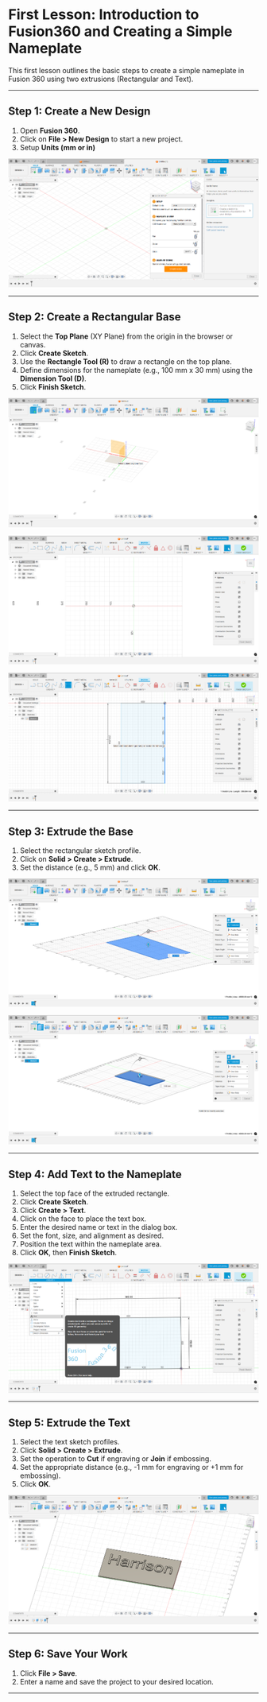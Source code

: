 # First Lesson: Introduction to Fusion360 and Creating a Simple Nameplate

This first lesson outlines the basic steps to create a simple nameplate in Fusion 360 using two extrusions (Rectangular and Text).

---

## Step 1: Create a New Design
1. Open **Fusion 360**.
2. Click on **File > New Design** to start a new project.
3. Setup **Units (mm or in)**
   
![Step 1](Fusion_Images/Screenshot-2025-08-01-111429.png)

---

## Step 2: Create a Rectangular Base
1. Select the **Top Plane** (XY Plane) from the origin in the browser or canvas.
2. Click **Create Sketch**.
3. Use the **Rectangle Tool (R)** to draw a rectangle on the top plane.
4. Define dimensions for the nameplate (e.g., 100 mm x 30 mm) using the **Dimension Tool (D)**.
5. Click **Finish Sketch**.

![Step 2](Fusion_Images/Screenshot-2025-08-01-111606.png)

![Step 2](Fusion_Images/Screenshot-2025-08-01-111617.png)

![Step 2](Fusion_Images/Screenshot-2025-08-01-111739.png)

---

## Step 3: Extrude the Base
1. Select the rectangular sketch profile.
2. Click on **Solid > Create > Extrude**.
3. Set the distance (e.g., 5 mm) and click **OK**.

![Step 3](Fusion_Images/Screenshot-2025-08-01-111806.png)

![Step 3](Fusion_Images/Screenshot-2025-08-01-111848.png)

---

## Step 4: Add Text to the Nameplate
1. Select the top face of the extruded rectangle.
2. Click **Create Sketch**.
3. Click **Create > Text**.
4. Click on the face to place the text box.
5. Enter the desired name or text in the dialog box.
6. Set the font, size, and alignment as desired.
7. Position the text within the nameplate area.
8. Click **OK**, then **Finish Sketch**.

![Step 2](Fusion_Images/Screenshot-2025-08-01-112003.png)

---

## Step 5: Extrude the Text
1. Select the text sketch profiles.
2. Click **Solid > Create > Extrude**.
3. Set the operation to **Cut** if engraving or **Join** if embossing.
4. Set the appropriate distance (e.g., -1 mm for engraving or +1 mm for embossing).
5. Click **OK**.

![Step 2](Fusion_Images/Screenshot-2025-08-01-112719.png)

---

## Step 6: Save Your Work
1. Click **File > Save**.
2. Enter a name and save the project to your desired location.

--- 
